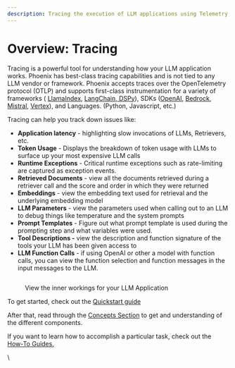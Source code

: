 ```yaml
---
description: Tracing the execution of LLM applications using Telemetry
---
```


# Overview: Tracing

Tracing is a powerful tool for understanding how your LLM application works. Phoenix has best-class tracing capabilities and is not tied to any LLM vendor or framework. Phoenix accepts traces over the OpenTelemetry protocol (OTLP) and supports first-class instrumentation for a variety of frameworks ( [LlamaIndex](../tracing/how-to-tracing/instrumentation/auto-instrument-python/llamaindex.md), [LangChain](../tracing/how-to-tracing/instrumentation/auto-instrument-python/langchain.md),[ DSPy](../tracing/how-to-tracing/instrumentation/auto-instrument-python/dspy.md)),  SDKs ([OpenAI](../tracing/how-to-tracing/instrumentation/auto-instrument-python/openai.md), [Bedrock](../tracing/how-to-tracing/instrumentation/auto-instrument-python/bedrock.md), [Mistral](../tracing/how-to-tracing/instrumentation/auto-instrument-python/mistralai.md), [Vertex](../tracing/how-to-tracing/instrumentation/auto-instrument-python/vertexai.md)), and Languages. (Python, Javascript, etc.)

Tracing can help you track down issues like:

* **Application latency** - highlighting slow invocations of LLMs, Retrievers, etc.
* **Token Usage** - Displays the breakdown of token usage with LLMs to surface up your most expensive LLM calls
* **Runtime Exceptions** - Critical runtime exceptions such as rate-limiting are captured as exception events.
* **Retrieved Documents** - view all the documents retrieved during a retriever call and the score and order in which they were returned
* **Embeddings** - view the embedding text used for retrieval and the underlying embedding model
* **LLM Parameters** - view the parameters used when calling out to an LLM to debug things like temperature and the system prompts
* **Prompt Templates** - Figure out what prompt template is used during the prompting step and what variables were used.
* **Tool Descriptions -** view the description and function signature of the tools your LLM has been given access to
* **LLM Function Calls** - if using OpenAI or other a model with function calls, you can view the function selection and function messages in the input messages to the LLM.

<figure><img src="https://storage.googleapis.com/arize-assets/phoenix/assets/images/trace_details.png" alt=""><figcaption><p>View the inner workings for your LLM Application</p></figcaption></figure>

To get started, check out the [Quickstart guide](../tracing/quckstart-tracing.md)

After that, read through the [Concepts Section](../tracing/concepts-tracing.md) to get and understanding of the different components.

If you want to learn how to accomplish a particular task, check out the [How-To Guides.](../tracing/how-to-tracing/)

\
